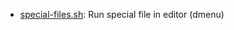 * [special-files.sh](https://gist.github.com/56eb7959701d922a9c59#file-special-files-sh): Run special file in editor (dmenu)
